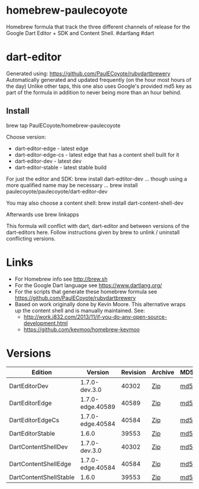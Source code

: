 homebrew-paulecoyote
====================

Homebrew formula that track the three different channels of release for the Google Dart Editor + SDK and Content Shell.  #dartlang #dart

dart-editor
===========

Generated using: https://github.com/PaulECoyote/rubydartbrewery
Automatically generated and updated frequently (on the hour most hours of the day)
Unlike other taps, this one also uses Google's provided md5 key as part of the formula in addition to never being more than an hour behind.

Install
-------
brew tap PaulECoyote/homebrew-paulecoyote

Choose version:
* dart-editor-edge - latest edge
* dart-editor-edge-cs - latest edge that has a content shell built for it
* dart-editor-dev - latest dev
* dart-editor-stable - latest stable build

For just the editor and SDK:
brew install dart-edtitor-dev
... though using a more qualified name may be necessary ...
brew install paulecoyote/paulecoyote/dart-editor-dev

You may also choose a content shell:
brew install dart-content-shell-dev

Afterwards use 
brew linkapps

This formula will conflict with dart, dart-editor and between versions of the dart-editors here.  Follow instructions given by brew to unlink / uninstall conflicting versions.

Links
=====
* For Homebrew info see http://brew.sh
* For the Google Dart language see https://www.dartlang.org/
* For the scripts that generate these homebrew formula see https://github.com/PaulECoyote/rubydartbrewery
* Based on work originally done by Kevin Moore. This alternative wraps up the content shell and is manually maintained.  See: 
    * http://work.j832.com/2013/11/if-you-do-any-open-source-development.html
    * https://github.com/kevmoo/homebrew-kevmoo

Versions
========
| Edition | Version | Revision | Archive | MD5 | Notes |
| ------- | ------- | -------- | ------- | --- | ----- |
| DartEditorDev | 1.7.0-dev.3.0 | 40302 | [Zip](https://storage.googleapis.com/dart-archive/channels/dev/release/40302/editor/darteditor-macos-x64.zip) | [md5](https://storage.googleapis.com/dart-archive/channels/dev/release/40302/editor/darteditor-macos-x64.zip.md5sum) | [Changes](https://storage.googleapis.com/dart-archive/channels/dev/release/latest/changelog.html) |
| DartEditorEdge | 1.7.0-edge.40589 | 40589 | [Zip](https://storage.googleapis.com/dart-archive/channels/be/raw/40589/editor/darteditor-macos-x64.zip) | [md5](https://storage.googleapis.com/dart-archive/channels/be/raw/40589/editor/darteditor-macos-x64.zip.md5sum) | - |
| DartEditorEdgeCs | 1.7.0-edge.40584 | 40584 | [Zip](https://storage.googleapis.com/dart-archive/channels/be/raw/40584/editor/darteditor-macos-x64.zip) | [md5](https://storage.googleapis.com/dart-archive/channels/be/raw/40584/editor/darteditor-macos-x64.zip.md5sum) | - |
| DartEditorStable | 1.6.0 | 39553 | [Zip](https://storage.googleapis.com/dart-archive/channels/stable/release/39553/editor/darteditor-macos-x64.zip) | [md5](https://storage.googleapis.com/dart-archive/channels/stable/release/39553/editor/darteditor-macos-x64.zip.md5sum) | [Changes](https://storage.googleapis.com/dart-archive/channels/stable/release/latest/changelog.html) |
| DartContentShellDev | 1.7.0-dev.3.0 | 40302 | [Zip](https://storage.googleapis.com/dart-archive/channels/dev/release/40302/dartium/content_shell-macos-ia32-release.zip) | [md5](https://storage.googleapis.com/dart-archive/channels/dev/release/40302/dartium/content_shell-macos-ia32-release.zip.md5sum) | - |
| DartContentShellEdge | 1.7.0-edge.40584 | 40584 | [Zip](https://storage.googleapis.com/dart-archive/channels/be/raw/40584/dartium/content_shell-macos-ia32-release.zip) | [md5](https://storage.googleapis.com/dart-archive/channels/be/raw/40584/dartium/content_shell-macos-ia32-release.zip.md5sum) | - |
| DartContentShellStable | 1.6.0 | 39553 | [Zip](https://storage.googleapis.com/dart-archive/channels/stable/release/39553/dartium/content_shell-macos-ia32-release.zip) | [md5](https://storage.googleapis.com/dart-archive/channels/stable/release/39553/dartium/content_shell-macos-ia32-release.zip.md5sum) | - |
